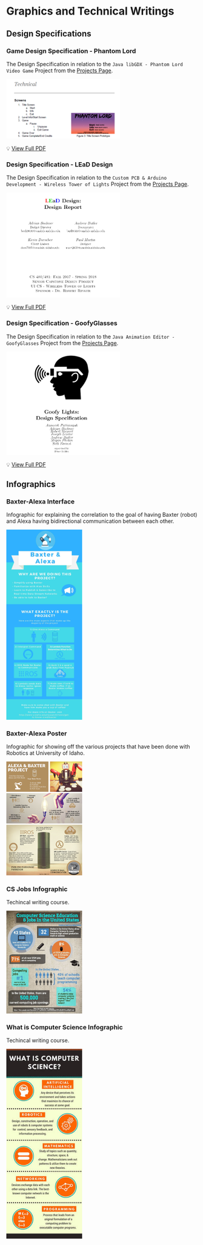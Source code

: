 # Graphics and Technical Writings

## Design Specifications

### Game Design Specification - Phantom Lord

The Design Specification in relation to the `Java libGDX - Phantom Lord Video Game` Project from the [Projects Page](https://timetopretend54.github.io/MyPortfolio/navigation/projects/).

<img src="../../assets/techwritings/PhantomLordDesignSpecs.png" width="300"/>

💡 [View Full PDF](https://github.com/TimetoPretend54/MyPortfolio/blob/main/assets/techwritings/Game_Design_Document.pdf)

### Design Specification - LEaD Design

The Design Specification in relation to the `Custom PCB & Arduino Development - Wireless Tower of Lights` Project from the [Projects Page](https://timetopretend54.github.io/MyPortfolio/navigation/projects/).

<img src="../../assets/techwritings/LEaDDesignSpecsCover.png" width="300"/>

💡 [View Full PDF](https://github.com/TimetoPretend54/MyPortfolio/blob/main/assets/techwritings/Design_Specification_LEaD_Design.pdf)

### Design Specification - GoofyGlasses

The Design Specification in relation to the `Java Animation Editor - GoofyGlasses` Project from the [Projects Page](https://timetopretend54.github.io/MyPortfolio/navigation/projects/).

<img src="../../assets/techwritings/GoofyLightsDesignSpecsCover.png" width="300"/>

💡 [View Full PDF](https://github.com/TimetoPretend54/MyPortfolio/blob/main/assets/techwritings/Design_Specification_LEaD_GoofyGlasses_Software.pdf)

## Infographics

### Baxter-Alexa Interface

Infographic for explaining the correlation to the goal of having Baxter (robot) and Alexa having bidirectional communication between each other.

<img src="../../assets/techwritings/baxter-alexa-interface.jpg" width="200"/>

### Baxter-Alexa Poster

Infographic for showing off the various projects that have been done with Robotics at University of Idaho.

<img src="../../assets/techwritings/baxer-alexa-poster_orig.png" width="200"/>

### CS Jobs Infographic

Techincal writing course.

<img src="../../assets/techwritings/data-infragraphic-computer-science-education-and-jobs_orig.jpg" width="200"/>

### What is Computer Science Infographic

Techincal writing course.

<img src="../../assets/techwritings/what-is-computer-science-infographic.jpg" width="200"/>
